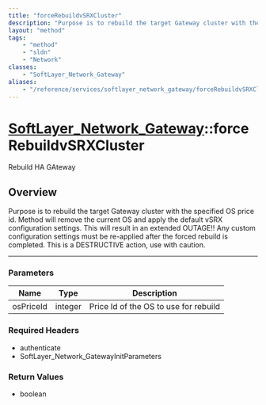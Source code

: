 ```yaml
---
title: "forceRebuildvSRXCluster"
description: "Purpose is to rebuild the target Gateway cluster with the specified OS price id. Method will remove the current OS and a... "
layout: "method"
tags:
    - "method"
    - "sldn"
    - "Network"
classes:
    - "SoftLayer_Network_Gateway"
aliases:
    - "/reference/services/softlayer_network_gateway/forceRebuildvSRXCluster"
---
```

# [SoftLayer_Network_Gateway](/reference/services/SoftLayer_Network_Gateway)::forceRebuildvSRXCluster


Rebuild HA GAteway


## Overview 
Purpose is to rebuild the target Gateway cluster with the specified OS price id. Method will remove the current OS and apply the default vSRX configuration settings. This will result in an extended OUTAGE!! Any custom configuration settings must be re-applied after the forced rebuild is completed. This is a DESTRUCTIVE action, use with caution. 



-----

### Parameters 
|Name | Type | Description |
| --- | --- | --- |
|osPriceId| integer| Price Id of the OS to use for rebuild|


### Required Headers
* authenticate
* SoftLayer_Network_GatewayInitParameters


### Return Values
* boolean




